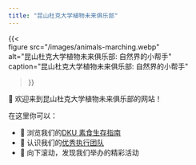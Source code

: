 ```yaml
---
title: "昆山杜克大学植物未来俱乐部"
---
```


{{<  
    figure src="/images/animals-marching.webp"  
    alt="昆山杜克大学植物未来俱乐部: 自然界的小帮手"  
    caption="昆山杜克大学植物未来俱乐部: 自然界的小帮手"  
>}}

🤗 欢迎来到昆山杜克大学植物未来俱乐部的网站！

在这里你可以：  
- 🥗 浏览我们的[DKU 素食生存指南](/guide/)  
- 🌟 认识我们的[优秀执行团队](/about/)  
- 🎉 向下滚动，发现我们举办的精彩活动  
